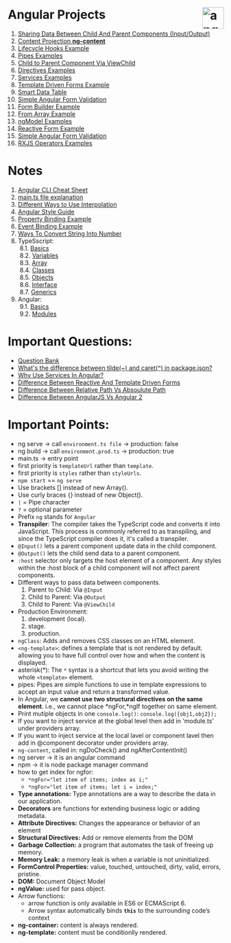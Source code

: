 # Angular Projects <img align="right" src="https://angular.io/assets/images/logos/angular/angular.svg" alt="angular" width="50" height="50"/>

1. [Sharing Data Between Child And Parent Components (Input/Output)](https://stackblitz.com/edit/angular-ivy-wlzvkg)
2. [Content Projection **ng-content**](https://stackblitz.com/edit/angular-ivy-gy7waa)
3. [Lifecycle Hooks Example](https://stackblitz.com/edit/angular-ivy-nqrcwu?file=src%2Fapp%2Fchild%2Fchild.component.ts)
4. [Pipes Examples](https://stackblitz.com/edit/angular-ivy-kzczfk?file=src%2Fapp%2Fapp.component.html)
5. [Child to Parent Component Via ViewChild](https://stackblitz.com/edit/angular-ivy-xjtwoe?file=src%2Fapp%2Fapp.component.html)
6. [Directives Examples](https://stackblitz.com/edit/angular-ivy-x7xj4q?file=src%2Fapp%2Fapp.component.html)
7. [Services Examples](https://stackblitz.com/edit/angular-ivy-vzqzyi?file=src%2Fapp%2Fapp.component.html)
8. [Template Driven Forms Example](https://stackblitz.com/edit/angular-ivy-tmkokq?file=src%2Fapp%2Fapp.component.ts)
9. [Smart Data Table](https://stackblitz.com/edit/angular-ivy-fe5m4n?file=src%2Fapp%2Fapp.component.html)
10. [Simple Angular Form Validation](https://stackblitz.com/edit/angular-ivy-kspr5y?file=src%2Fapp%2Fapp.component.css)
11. [Form Builder Example](https://stackblitz.com/edit/angular-ivy-wb5ksk)
12. [From Array Example](https://stackblitz.com/edit/angular-ivy-jrwgdz)
13. [ngModel Examples](https://stackblitz.com/edit/angular-ivy-vkyefj)
14. [Reactive Form Example](https://stackblitz.com/edit/angular-ivy-q2h53j)
15. [Simple Angular Form Validation](https://stackblitz.com/edit/angular-ivy-kspr5y)
16. [RXJS Operators Examples](https://stackblitz.com/edit/angular-ivy-rrppjm?file=src%2Fapp%2Fapp.component.html)

# Notes

1. [Angular CLI Cheat Sheet](https://github.com/Bhaveshajani177/Angular/blob/main/Angular%20CLI%20Cheat%20Sheet/README.md)
2. [main.ts file explanation](https://github.com/Bhaveshajani177/Angular/blob/main/Main.ts%20File/README.md)
3. [Different Ways to Use Interpolation](https://stackblitz.com/edit/angular-ivy-9omnsc?file=src%2Fapp%2Fapp.component.ts)
4. [Angular Style Guide](https://github.com/Bhaveshajani177/Angular/blob/main/Angular%20Style%20Guide/README.md)
5. [Property Binding Example](https://stackblitz.com/edit/angular-ivy-9omnsc?file=src%2Fapp%2Fapp.component.ts)
6. [Event Binding Example](https://stackblitz.com/edit/angular-ivy-9omnsc?file=src%2Fapp%2Fapp.component.ts)
7. [Ways To Convert String Into Number](https://github.com/Bhaveshajani177/Angular/blob/main/Ways%20To%20Convert%20String%20Into%20Number/script.js)<br />
8. TypeSscript:<br />
    &nbsp;8.1. [Basics](https://github.com/Bhaveshajani177/Angular/blob/main/TypeScript/README.md)<br />
    &nbsp;8.2. [Variables](https://github.com/Bhaveshajani177/Angular/blob/main/TypeScript%20Code%20Practice/Variables/variables.ts)<br />
    &nbsp;8.3. [Array](https://github.com/Bhaveshajani177/Angular/blob/main/TypeScript%20Code%20Practice/Array/array.ts)<br />
    &nbsp;8.4. [Classes](https://github.com/Bhaveshajani177/Angular/blob/main/TypeScript%20Code%20Practice/Classes/BankAccount.ts)<br />
    &nbsp;8.5. [Objects](https://github.com/Bhaveshajani177/Angular/tree/main/TypeScript%20Code%20Practice/Objects)<br />
    &nbsp;8.6. [Interface](https://github.com/Bhaveshajani177/Angular/tree/main/TypeScript%20Code%20Practice/Interface)<br />
    &nbsp;8.7. [Generics](https://github.com/Bhaveshajani177/Angular/blob/main/TypeScript%20Code%20Practice/Generics/Queue.ts)<br />
9. Angular:<br />
    &nbsp;9.1. [Basics](https://github.com/Bhaveshajani177/Angular/blob/main/Angular/README.md)<br />
    &nbsp;9.2. [Modules](https://github.com/Bhaveshajani177/Angular/tree/main/Angular/Modules)
    
# Important Questions:

- [Question Bank](https://github.com/Bhaveshajani177/Angular/tree/main/Angular%20Questions#readme)
- [What's the difference between tilde(~) and caret(^) in package.json?](https://github.com/Bhaveshajani177/Angular/blob/main/Angular/Difference%20between%20tilde(~)%20and%20caret(%5E)%20in%20package.json/README.md)
- [Why Use Services In Angular?](https://github.com/Bhaveshajani177/Angular/blob/main/Angular/Why%20Use%20Services%20In%20Angular/README.md)
- [Difference Between Reactive And Template Driven Forms](https://github.com/Bhaveshajani177/Angular/blob/main/Angular/Difference%20Between%20Reactive%20And%20Template%20Driven%20Forms/README.md)
- [Difference Between Relative Path Vs Absoulute Path](https://github.com/Bhaveshajani177/Angular/blob/main/Angular/Difference%20Between%20Relative%20Path%20Vs%20Absoulute%20Path/README.md)
- [Difference Between AngularJS Vs Angular 2](https://github.com/Bhaveshajani177/Angular/blob/main/Angular/Difference%20Between%20AngularJS%20Vs%20Angular%202/README.md)

# Important Points:
- ng serve -> call ```environment.ts file``` -> production: false
- ng build	-> call ```environment.prod.ts``` -> production: true
- main.ts -> entry point
- first priority is ```templateUrl``` rather than ```template```.
- first priority is ```styles``` rather than ```styleUrls```.
- ```npm start``` == ```ng serve```
- Use brackets [] instead of new Array().
- Use curly braces {} instead of new Object().
- ```|``` = Pipe character
- ```?``` = optional parameter
- Prefix ```ng``` stands for ```Angular```
- **Transpiler**: The compiler takes the TypeScript code and converts it into JavaScript. This process is commonly referred to as transpiling, and since the TypeScript compiler does it, it's called a transpiler.
- ```@Input()``` lets a parent component update data in the child component.
- ```@Output()``` lets the child send data to a parent component.
- ```:host``` selector only targets the host element of a component. Any styles within the :host block of a child component will not affect parent components.
- Different ways to pass data between components.
    1. Parent to Child: Via ```@Input```
    2. Child to Parent: Via ```@Output```
    3. Child to Parent: Via ```@ViewChild```
- Production Environment:
    1. development (local).
    2. stage.
    3. production. 
- ```ngClass```: Adds and removes CSS classes on an HTML element.
- ```<ng-template>```: defines a template that is not rendered by default. allowing you to have full control over how and when the content is displayed.
- asterisk(*): The ```*``` syntax is a shortcut that lets you avoid writing the whole ```<template>``` element.
- pipes: Pipes are simple functions to use in template expressions to accept an input value and return a transformed value.
- In Angular, we **cannot use two structural directives on the same element**. i.e., we cannot place *ngFor,*ngIf together on same element.
- Print mutiple objects in one ```console.log()```: ```console.log({obj1,obj2});```
- If you want to inject service at the global level then add in 'module.ts' under providers array.
- If you want to inject service at the local lavel or component lavel then add in @component decorator under providers array.
- ```ng-content```, called in: ngDoCheck() and ngAfterContentInit()
- ng server ->  it is an angular command
- npm -> it is node package manager command
- how to get index for ngfor:
    - ```*ngFor="let item of items; index as i;"```
    - ```*ngFor="let item of items; let i = index;"```
- **Type annotations:** Type annotations are a way to describe the data in our application.
- **Decorators** are functions for extending business logic or adding metadata.
- **Attribute Directives:** Changes the appearance or behavior of an element
- **Structural Directives:** Add or remove elements from the DOM
- **Garbage Collection:** a program that automates the task of freeing up memory.
- **Memory Leak:** a memory leak is when a variable is not uninitialized.
- **FormControl Properties:** value, touched, untouched, dirty, valid, errors, pristine.
- **DOM:** Document Object Model
- **ngValue:** used for pass object.
- Arrow functions:
    - arrow function is only available in ES6 or ECMAScript 6.
    - Arrow syntax automatically binds **```this```** to the surrounding code’s context
- **ng-container:** content is always rendered.
- **ng-template:** content must be conditionlly rendered.
